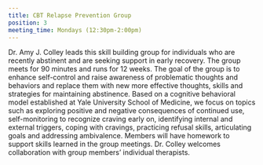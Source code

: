 ```yaml
---
title: CBT Relapse Prevention Group
position: 3
meeting_time: Mondays (12:30pm-2:00pm)
---
```


Dr. Amy J. Colley leads this skill building group for individuals who are recently abstinent and are seeking support in early recovery. The group  meets for 90 minutes and runs for 12 weeks. The goal of the group is to enhance self-control and raise awareness of problematic thoughts and behaviors and replace them with new more effective thoughts, skills and strategies for maintaining abstinence. Based on a cognitive behavioral model established at Yale University School of Medicine, we focus on topics such as exploring positive and negative consequences of continued use, self-monitoring to recognize craving early on, identifying internal and external triggers, coping with cravings, practicing refusal skills, articulating goals and addressing ambivalence.  Members will have homework to support skills learned in the group meetings. Dr. Colley welcomes collaboration with group members’ individual therapists.
